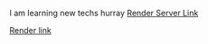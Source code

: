 I am learning new techs hurray
[Render Server Link](https://f24wa57naguru-1.onrender.com/)

[Render link](https://dashboard.render.com/web/srv-cse557u8ii6s738t07eg)
